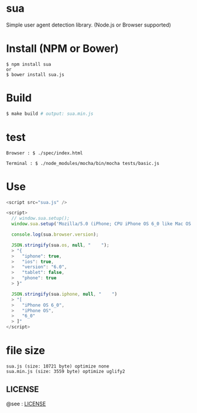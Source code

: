 # sua

Simple user agent detection library. (Node.js or Browser supported)

# Install (NPM or Bower)

```
$ npm install sua
or
$ bower install sua.js
```

# Build

```sh
$ make build # output: sua.min.js
```

# test

```
Browser : $ ./spec/index.html

Terminal : $ ./node_modules/mocha/bin/mocha tests/basic.js
```

# Use

```js
<script src="sua.js" />

<script>
  // window.sua.setup();
  window.sua.setup('Mozilla/5.0 (iPhone; CPU iPhone OS 6_0 like Mac OS X) AppleWebKit/536.26 (KHTML, like Gecko) Version/6.0 Mobile/10A403 Safari/8536.25');

  console.log(sua.browser.version);

  JSON.stringify(sua.os, null, "    ");
  > "{
  >   "iphone": true,
  >   "ios": true,
  >   "version": "6.0",
  >   "tablet": false,
  >   "phone": true
  > }"

  JSON.stringify(sua.iphone, null, "    ")
  > "[
  >   "iPhone OS 6_0",
  >   "iPhone OS",
  >   "6_0"
  > ]"
</script>
```

# file size

```
sua.js (size: 10721 byte) optimize none
sua.min.js (size: 3559 byte) optimize uglify2
```

## LICENSE

@see : [LICENSE](https://github.com/fkei/sua.js/blob/master/LICENSE)

